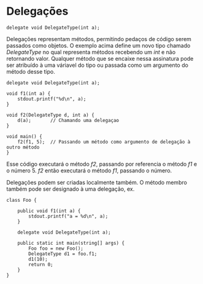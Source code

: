 # Delegações

```vala
delegate void DelegateType(int a);
```

Delegações representam métodos, permitindo pedaços de código serem passados como objetos. O exemplo acima define um novo tipo chamado _DelegateType_ no qual representa métodos recebendo um _int_ e não retornando valor. Qualquer método que se encaixe nessa assinatura pode ser atribuído à uma váriavel do tipo ou passada como um argumento do método desse tipo.

```vala
delegate void DelegateType(int a);

void f1(int a) {
    stdout.printf("%d\n", a);
}

void f2(DelegateType d, int a) {
    d(a);       // Chamando uma delegaçao
}

void main() {
    f2(f1, 5);  // Passando um método como argumento de delegação à outro método
}
```

Esse código executará o método _f2_, passando por referencia o método _f1_ e o número 5. _f2_ então executará o método _f1_, passando o número.

Delegações podem ser criadas localmente também. O método membro também pode ser designado à uma delegação,  ex.

```vala
class Foo {

    public void f1(int a) {
        stdout.printf("a = %d\n", a);
    }

    delegate void DelegateType(int a);

    public static int main(string[] args) {
        Foo foo = new Foo();
        DelegateType d1 = foo.f1;
        d1(10);
        return 0;
    }
}
```

